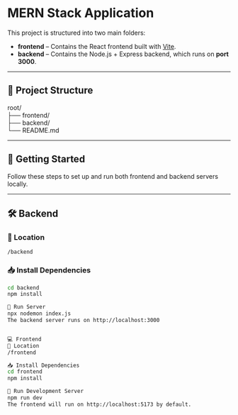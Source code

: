 # MERN Stack Application

This project is structured into two main folders:

- **frontend** – Contains the React frontend built with [Vite](https://vitejs.dev/).
- **backend** – Contains the Node.js + Express backend, which runs on **port 3000**.

---

## 📁 Project Structure
root/ <br/>
├── frontend/  <br/>
├── backend/  <br/>
└── README.md <br/>


---

## 🚀 Getting Started

Follow these steps to set up and run both frontend and backend servers locally.

---

## 🛠 Backend

### 📍 Location
`/backend`

### 📥 Install Dependencies
```bash
cd backend
npm install

🚀 Run Server
npx nodemon index.js
The backend server runs on http://localhost:3000


💻 Frontend
📍 Location
/frontend

📥 Install Dependencies
cd frontend
npm install

🚀 Run Development Server
npm run dev
The frontend will run on http://localhost:5173 by default.
